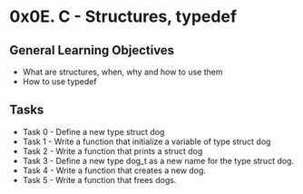 # 0x0E. C - Structures, typedef

## General Learning Objectives
* What are structures, when, why and how to use them
* How to use typedef

## Tasks
* Task 0 - Define a new type struct dog
* Task 1 - Write a function that initialize a variable of type struct dog
* Task 2 - Write a function that prints a struct dog
* Task 3 - Define a new type dog_t as a new name for the type struct dog.
* Task 4 - Write a function that creates a new dog.
* Task 5 - Write a function that frees dogs.
